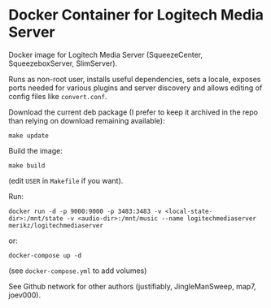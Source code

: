# Docker Container for Logitech Media Server

Docker image for Logitech Media Server (SqueezeCenter, SqueezeboxServer, SlimServer).

Runs as non-root user, installs useful dependencies, sets a locale,
exposes ports needed for various plugins and server discovery and
allows editing of config files like `convert.conf`.

Download the current deb package (I prefer to keep it archived in the repo
than relying on download remaining available):

```
make update
```

Build the image:
```
make build
```
(edit `USER` in `Makefile` if you want).

Run:

```
docker run -d -p 9000:9000 -p 3483:3483 -v <local-state-dir>:/mnt/state -v <audio-dir>:/mnt/music --name logitechmediaserver merikz/logitechmediaserver
```

or:

```
docker-compose up -d
```

(see `docker-compose.yml` to add volumes)

See Github network for other authors (justifiably, JingleManSweep, map7, joev000).
